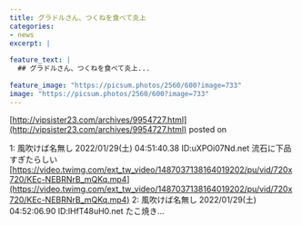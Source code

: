 ```yaml
---
title: グラドルさん、つくねを食べて炎上
categories:
- news
excerpt: |
  
feature_text: |
  ## グラドルさん、つくねを食べて炎上...
  
feature_image: "https://picsum.photos/2560/600?image=733"
image: "https://picsum.photos/2560/600?image=733"
---
```


[http://vipsister23.com/archives/9954727.html](http://vipsister23.com/archives/9954727.html)
posted on 

<!--more-->

1: 風吹けば名無し 2022/01/29(土) 04:51:40.38 ID:uXPOi07Nd.net 流石に下品すぎたらしい [https://video.twimg.com/ext_tw_video/1487037138164019202/pu/vid/720x720/KEc-NEBRNrB_mQKq.mp4](https://video.twimg.com/ext_tw_video/1487037138164019202/pu/vid/720x720/KEc-NEBRNrB_mQKq.mp4) 2: 風吹けば名無し 2022/01/29(土) 04:52:06.90 ID:lHfT48uH0.net たこ焼き...
